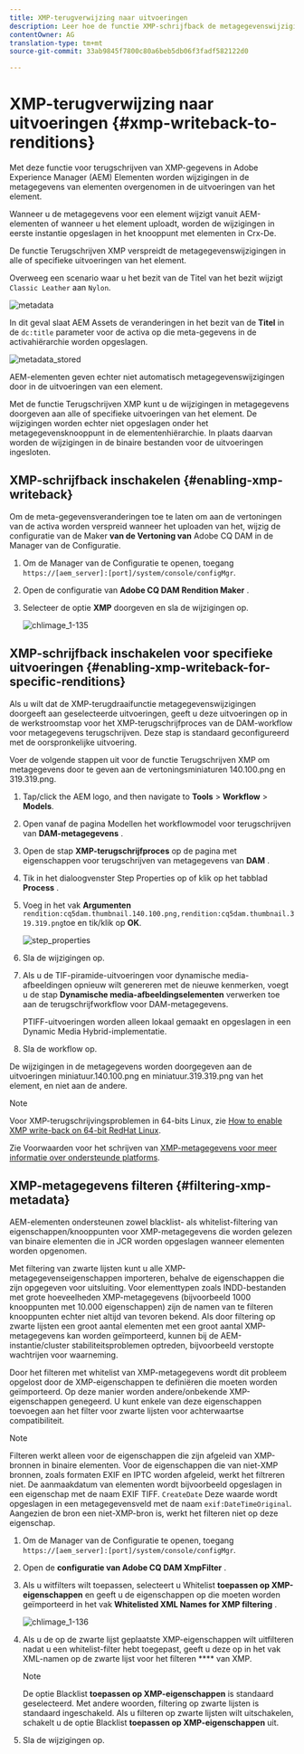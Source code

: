 ```yaml
---
title: XMP-terugverwijzing naar uitvoeringen
description: Leer hoe de functie XMP-schrijfback de metagegevenswijzigingen voor een element doorgeeft aan alle of aan specifieke uitvoeringen van het element.
contentOwner: AG
translation-type: tm+mt
source-git-commit: 33ab9845f7800c80a6beb5db06f3fadf582122d0

---
```



# XMP-terugverwijzing naar uitvoeringen {#xmp-writeback-to-renditions}

Met deze functie voor terugschrijven van XMP-gegevens in Adobe Experience Manager (AEM) Elementen worden wijzigingen in de metagegevens van elementen overgenomen in de uitvoeringen van het element.

Wanneer u de metagegevens voor een element wijzigt vanuit AEM-elementen of wanneer u het element uploadt, worden de wijzigingen in eerste instantie opgeslagen in het knooppunt met elementen in Crx-De.

De functie Terugschrijven XMP verspreidt de metagegevenswijzigingen in alle of specifieke uitvoeringen van het element.

Overweeg een scenario waar u het bezit van de Titel van het bezit wijzigt `Classic Leather` aan `Nylon`.

![metadata](assets/metadata.png)

In dit geval slaat AEM Assets de veranderingen in het bezit van de **Titel** in de `dc:title` parameter voor de activa op die meta-gegevens in de activahiërarchie worden opgeslagen.

![metadata_stored](assets/metadata_stored.png)

AEM-elementen geven echter niet automatisch metagegevenswijzigingen door in de uitvoeringen van een element.

Met de functie Terugschrijven XMP kunt u de wijzigingen in metagegevens doorgeven aan alle of specifieke uitvoeringen van het element. De wijzigingen worden echter niet opgeslagen onder het metagegevensknooppunt in de elementenhiërarchie. In plaats daarvan worden de wijzigingen in de binaire bestanden voor de uitvoeringen ingesloten.

## XMP-schrijfback inschakelen {#enabling-xmp-writeback}

Om de meta-gegevensveranderingen toe te laten om aan de vertoningen van de activa worden verspreid wanneer het uploaden van het, wijzig de configuratie van de Maker **van de Vertoning van** Adobe CQ DAM in de Manager van de Configuratie.

1. Om de Manager van de Configuratie te openen, toegang `https://[aem_server]:[port]/system/console/configMgr`.
1. Open de configuratie van **Adobe CQ DAM Rendition Maker** .
1. Selecteer de optie **XMP** doorgeven en sla de wijzigingen op.

   ![chlimage_1-135](assets/chlimage_1-346.png)

## XMP-schrijfback inschakelen voor specifieke uitvoeringen {#enabling-xmp-writeback-for-specific-renditions}

Als u wilt dat de XMP-terugdraaifunctie metagegevenswijzigingen doorgeeft aan geselecteerde uitvoeringen, geeft u deze uitvoeringen op in de werkstroomstap voor het XMP-terugschrijfproces van de DAM-workflow voor metagegevens terugschrijven. Deze stap is standaard geconfigureerd met de oorspronkelijke uitvoering.

Voer de volgende stappen uit voor de functie Terugschrijven XMP om metagegevens door te geven aan de vertoningsminiaturen 140.100.png en 319.319.png.

1. Tap/click the AEM logo, and then navigate to **Tools** > **Workflow** > **Models**.
1. Open vanaf de pagina Modellen het workflowmodel voor terugschrijven van **DAM-metagegevens** .
1. Open de stap **XMP-terugschrijfproces** op de pagina met eigenschappen voor terugschrijven van metagegevens van **DAM** .
1. Tik in het dialoogvenster Step Properties op of klik op het tabblad **Process** .
1. Voeg in het vak **Argumenten** `rendition:cq5dam.thumbnail.140.100.png,rendition:cq5dam.thumbnail.319.319.png`toe en tik/klik op **OK**.

   ![step_properties](assets/step_properties.png)

1. Sla de wijzigingen op.
1. Als u de TIF-piramide-uitvoeringen voor dynamische media-afbeeldingen opnieuw wilt genereren met de nieuwe kenmerken, voegt u de stap **Dynamische media-afbeeldingselementen** verwerken toe aan de terugschrijfworkflow voor DAM-metagegevens.

   PTIFF-uitvoeringen worden alleen lokaal gemaakt en opgeslagen in een Dynamic Media Hybrid-implementatie.

1. Sla de workflow op.

De wijzigingen in de metagegevens worden doorgegeven aan de uitvoeringen miniatuur.140.100.png en miniatuur.319.319.png van het element, en niet aan de andere.

>[!NOTE]
>
>Voor XMP-terugschrijvingsproblemen in 64-bits Linux, zie [How to enable XMP write-back on 64-bit RedHat Linux](https://helpx.adobe.com/experience-manager/kb/enable-xmp-write-back-64-bit-redhat.html).
>
>Zie Voorwaarden voor het schrijven van [XMP-metagegevens voor meer informatie over ondersteunde platforms](/help/sites-deploying/technical-requirements.md#requirements-for-aem-assets-xmp-metadata-write-back).

## XMP-metagegevens filteren {#filtering-xmp-metadata}

AEM-elementen ondersteunen zowel blacklist- als whitelist-filtering van eigenschappen/knooppunten voor XMP-metagegevens die worden gelezen van binaire elementen die in JCR worden opgeslagen wanneer elementen worden opgenomen.

Met filtering van zwarte lijsten kunt u alle XMP-metagegevenseigenschappen importeren, behalve de eigenschappen die zijn opgegeven voor uitsluiting. Voor elementtypen zoals INDD-bestanden met grote hoeveelheden XMP-metagegevens (bijvoorbeeld 1000 knooppunten met 10.000 eigenschappen) zijn de namen van te filteren knooppunten echter niet altijd van tevoren bekend. Als door filtering op zwarte lijsten een groot aantal elementen met een groot aantal XMP-metagegevens kan worden geïmporteerd, kunnen bij de AEM-instantie/cluster stabiliteitsproblemen optreden, bijvoorbeeld verstopte wachtrijen voor waarneming.

Door het filteren met whitelist van XMP-metagegevens wordt dit probleem opgelost door de XMP-eigenschappen te definiëren die moeten worden geïmporteerd. Op deze manier worden andere/onbekende XMP-eigenschappen genegeerd. U kunt enkele van deze eigenschappen toevoegen aan het filter voor zwarte lijsten voor achterwaartse compatibiliteit.

>[!NOTE]
>
>Filteren werkt alleen voor de eigenschappen die zijn afgeleid van XMP-bronnen in binaire elementen. Voor de eigenschappen die van niet-XMP bronnen, zoals formaten EXIF en IPTC worden afgeleid, werkt het filtreren niet. De aanmaakdatum van elementen wordt bijvoorbeeld opgeslagen in een eigenschap met de naam EXIF TIFF. `CreateDate` Deze waarde wordt opgeslagen in een metagegevensveld met de naam `exif:DateTimeOriginal`. Aangezien de bron een niet-XMP-bron is, werkt het filteren niet op deze eigenschap.

1. Om de Manager van de Configuratie te openen, toegang `https://[aem_server]:[port]/system/console/configMgr`.
1. Open de **configuratie van Adobe CQ DAM XmpFilter** .
1. Als u witfilters wilt toepassen, selecteert u Whitelist **toepassen op XMP-eigenschappen** en geeft u de eigenschappen op die moeten worden geïmporteerd in het vak **Whitelisted XML Names for XMP filtering** .

   ![chlimage_1-136](assets/chlimage_1-347.png)

1. Als u de op de zwarte lijst geplaatste XMP-eigenschappen wilt uitfilteren nadat u een whitelist-filter hebt toegepast, geeft u deze op in het vak XML-namen op de zwarte lijst voor het filteren **** van XMP.

   >[!NOTE]
   >
   >De optie Blacklist **toepassen op XMP-eigenschappen** is standaard geselecteerd. Met andere woorden, filtering op zwarte lijsten is standaard ingeschakeld. Als u filteren op zwarte lijsten wilt uitschakelen, schakelt u de optie Blacklist **toepassen op XMP-eigenschappen** uit.

1. Sla de wijzigingen op.
